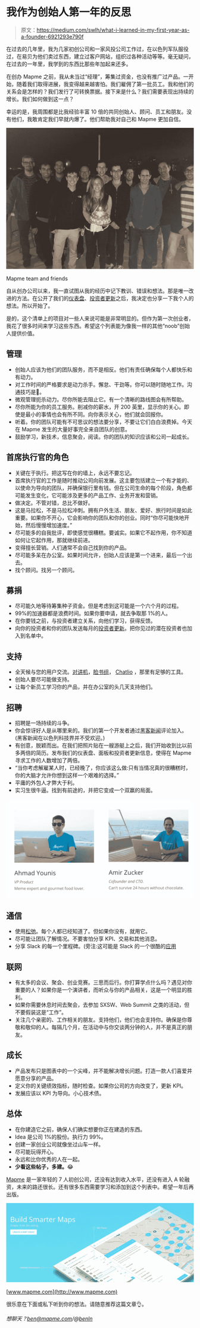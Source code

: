 # 我作为创始人第一年的反思

> 原文：<https://medium.com/swlh/what-i-learned-in-my-first-year-as-a-founder-6921293e790f>

在过去的几年里，我为几家初创公司和一家风投公司工作过，在以色列军队服役过，在易贝为他们卖过东西，建立过客户网站，组织过各种活动等等。毫无疑问，在过去的一年里，我学到的东西比那些年加起来还多。

在创办 Mapme 之前，我从未当过“经理”，筹集过资金，也没有推广过产品。一开始，随着我们取得进展，我变得越来越害怕。我们雇佣了第一批员工。我和他们的关系会是怎样的？我们发行了可转换票据。接下来是什么？我们需要表现出持续的增长。我们如何做到这一点？

幸运的是，我周围都是比我经验丰富 10 倍的共同创始人、顾问、员工和朋友。没有他们，我敢肯定我们早就内爆了。他们帮助我对自己和 Mapme 更加自信。

![](img/3d1f50757053a0462d4f8fccb0ff10f9.png)

Mapme team and friends

自从创办公司以来，我一直试图从我的经历中记下教训、错误和想法。那是唯一改进的方法。在公开了我们的[仪表盘](/@benln/dashboard-version-two-8733274fc608#.ryo42u807)、[投资者更新](/swlh/the-deck-we-used-to-raise-1m-c001eb08f35a#.9rq4g9xub)之后，我决定也分享一下我个人的想法。所以开始了。

是的，这个清单上的项目对一些人来说可能是非常明显的。但作为第一次创业者，我花了很多时间来学习这些东西。希望这个列表能为像我一样的其他“noob”创始人提供价值。

## **管理**

*   创始人应该为他们的团队服务，而不是相反。他们有责任确保每个人都快乐和有动力。
*   对工作时间的严格要求是动力杀手。懈怠、干劲等。你可以随时随地工作。沟通技巧是🔑。
*   微观管理扼杀动力。尽你所能去阻止它。有一个清晰的路线图会有所帮助。
*   尽你所能为你的员工服务。削减你的薪水，开 200 英里，显示你的关心。即使是最小的事情也会有所不同。向你表示关心，他们就会回报你。
*   听着。你的团队可能有不可思议的想法要分享，不要让它们白白浪费掉。今天在 Mapme 发生的大量好事完全来自团队的创意。
*   鼓励学习，新技术，信息聚会，阅读。你的团队的知识应该和公司一起成长。

## **首席执行官的角色**

*   关键在于执行。把这写在你的墙上，永远不要忘记。
*   首席执行官的工作是随时推动公司向前发展。这主要包括建立一个有才能的、以使命为导向的团队，并确保银行里有钱。但在公司生命的每个阶段，角色都可能发生变化，它可能涉及更多的产品工作、业务开发和营销。
*   做决定。不管对错，总比不做好。
*   这是马拉松，不是马拉松冲刺。拥有户外生活、朋友、爱好、旅行时间是如此重要。如果你不开心，它会影响你的团队和你的创业。同时“你尽可能快地开始，然后慢慢增加速度。”
*   尽可能多的自我批评，即使感觉很糟糕。要诚实。如果它不起作用，你不知道如何让它起作用，那就继续前进。
*   变得擅长营销。人们通常不会自己找到你的产品。
*   尽可能多呆在办公室。如果时间允许，创始人应该是第一个进来，最后一个出去。
*   找个顾问。找另一个顾问。

## **募捐**

*   尽可能久地等待筹集种子资金。但是考虑到这可能是一个六个月的过程。
*   99%的加速器都是浪费时间。如果你要申请，就去争取那 1%的人。
*   在你要钱之前，与投资者建立关系，向他们学习，获得反馈。
*   向你的投资者和你的团队发送每月的[投资者更新](/swlh/sharing-our-latest-investor-update-in-public-b1ba046089f8#.9rq4g9xub)。把你见过的潜在投资者也加入到名单中。

## **支持**

*   全天候与您的用户交流。[对讲机](http://www.intercom.io)，[脸书组](https://www.facebook.com/groups/1050448964968436/)， [Chatlio](https://chatlio.com/) ，那里有足够的工具。
*   创始人要尽可能做支持。
*   让每个新员工学习你的产品，并在办公室的头几天支持他们。

## **招聘**

*   招聘是一场持续的斗争。
*   你会惊讶好人是从哪里来的。我们的第一个开发者通过[黑客新闻](http://news.ycombinator.com)评论加入。(黑客新闻在以色列科技界并不受欢迎。)
*   有创意，脱颖而出。在我们把照片贴在一艘游艇上之后，我们开始收到比以前多两倍的简历。发布我们的仪表盘、面板和投资者更新信息，使得在 Mapme 寻求工作的人数增加了两倍。
*   “当你考虑解雇某人时，已经晚了，你应该这么做:只有当情况真的很糟糕时，你的大脑才允许你想到这样一个艰难的选择。”
*   平庸的外包人才弊大于利。
*   实习生很牛逼。找到有前途的，并把它变成一个双赢的局面。

![](img/ae1081de7513572c00e5311f2503f6b9.png)

## **通信**

*   使用[松弛](http://www.slack.com)。每个人都已经知道了。但如果你没有，就用它。
*   尽可能让团队了解情况。不要害怕分享 KPI、交易和其他消息。
*   分享 Slack 的每一个里程碑。(旁注:这可能是 Slack 的一个很酷的[应用](https://slack.com/apps)

## **联网**

*   有太多的会议、聚会、创业竞赛。三思而后行。你打算学点什么吗？遇见对你重要的人？如果你是一个演讲者，而听众与你的产品相关，这是一个明显的胜利。
*   如果你需要休息时间去聚会，去参加 SXSW、Web Summit 之类的活动，但不要假装这是“工作”。
*   关注几个亲密的、工作相关的朋友。支持他们，他们也会支持你。确保是你尊敬和敬仰的人。每隔几个月，在活动中与你交谈两分钟的人，并不是真正的朋友。

## **成长**

*   产品发布只是图表中的一个尖峰，并不能解决增长问题。打造一款人们喜爱并愿意分享的产品。
*   定义你的关键绩效指标，随时检查。如果你公司的方向改变了，更新 KPI。
*   发展应该以 KPI 为导向。小心技术债。

## **总体**

*   在你建造它之前，确保人们确实想要你正在建造的东西。
*   Idea 是公司 1%的股份。执行力 99%。
*   创建一家创业公司就像坐过山车一样。
*   尽可能玩得开心。
*   永远和比你优秀的人在一起。
*   **少看这些帖子，多建。**😂

[Mapme](http://www.mapme.com) 是一家年轻的 7 人初创公司，还没有达到收入水平，还没有进入 A 轮融资，未来的路还很长。还有很多东西需要学习和添加到这个列表中。希望一年后再出版。

![](img/846ac22de31ca34dd7e6d18359ac648f.png)

[www.mapme.com](http://www.mapme.com)

很乐意在下面或私下听到你的想法。请随意推荐这篇文章👌。

*想聊天？ben@mapme.com/@*[*benln*](http://www.twitter.com/benln)